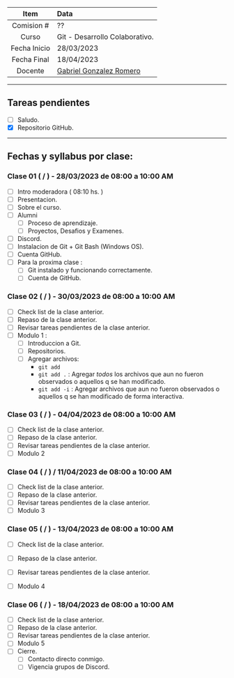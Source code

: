 | Item          | Data                                                      |
| :---:         | :---                                                      |
| Comision #    | ??                                                        | 
| Curso         | Git - Desarrollo Colaborativo.                            |
| Fecha Inicio  | 28/03/2023                                                |
| Fecha Final   | 18/04/2023                                                |
| Docente       | [Gabriel Gonzalez Romero]( gabygonzalezromero@gmail.com ) |

---
## Tareas pendientes
 - [ ] Saludo.
 - [X] Repositorio GitHub.

---

## Fechas y syllabus por clase:

### Clase 01 ( / ) - 28/03/2023 de 08:00 a 10:00 AM
 - [ ] Intro moderadora ( 08:10 hs. )
 - [ ] Presentacion.
 - [ ] Sobre el curso.
 - [ ] Alumni
    - [ ] Proceso de aprendizaje.
    - [ ] Proyectos, Desafios y Examenes.
 - [ ] Discord.
 - [ ] Instalacion de Git + Git Bash (Windows OS).
 - [ ] Cuenta GitHub.
 - [ ] Para la proxima clase :
    - [ ] Git instalado y funcionando correctamente.
    - [ ] Cuenta de GitHub.

### Clase 02 ( / ) - 30/03/2023 de 08:00 a 10:00 AM
 - [ ] Check list de la clase anterior.
 - [ ] Repaso de la clase anterior.
 - [ ] Revisar tareas pendientes de la clase anterior.
 - [ ] Modulo 1 : 
    - [ ] Introduccion a Git.
    - [ ] Repositorios.
    - [ ] Agregar archivos:
        - `git add`
        - `git add .` : Agregar *todos* los archivos que aun no fueron observados o aquellos q se han modificado.
        - `git add -i` : Agregar archivos que aun no fueron observados o aquellos q se han modificado de forma interactiva.

### Clase 03 ( / ) - 04/04/2023 de 08:00 a 10:00 AM
 - [ ] Check list de la clase anterior.
 - [ ] Repaso de la clase anterior.
 - [ ] Revisar tareas pendientes de la clase anterior.
 - [ ] Modulo 2

### Clase 04 ( / ) / 11/04/2023 de 08:00 a 10:00 AM
 - [ ] Check list de la clase anterior.
 - [ ] Repaso de la clase anterior.
 - [ ] Revisar tareas pendientes de la clase anterior.
 - [ ] Modulo 3

### Clase 05 ( / ) - 13/04/2023 de 08:00 a 10:00 AM
 - [ ] Check list de la clase anterior.
 - [ ] Repaso de la clase anterior.
 - [ ] Revisar tareas pendientes de la clase anterior.
 - [ ] Modulo 4


### Clase 06 ( / ) - 18/04/2023 de 08:00 a 10:00 AM
 - [ ] Check list de la clase anterior.
 - [ ] Repaso de la clase anterior.
 - [ ] Revisar tareas pendientes de la clase anterior.
 - [ ] Modulo 5
 - [ ] Cierre.
    - [ ] Contacto directo conmigo.
    - [ ] Vigencia grupos de Discord.

